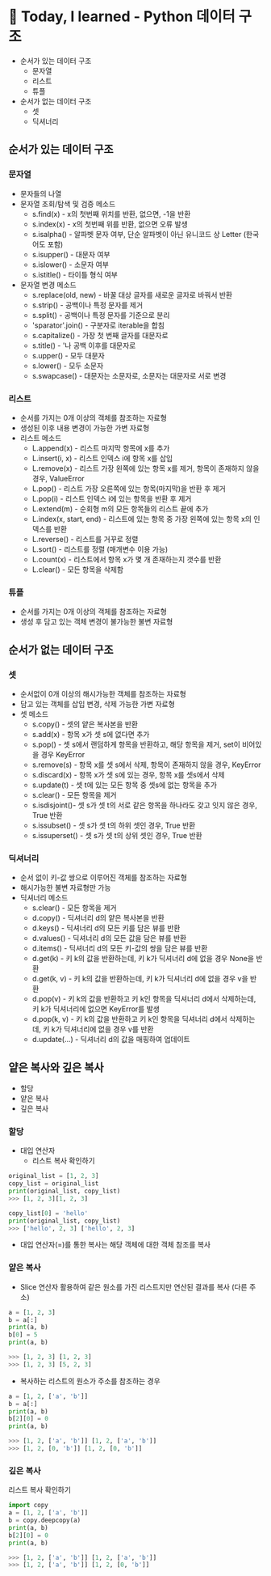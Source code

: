 # 🌱 Today, I learned - Python 데이터 구조

- 순서가 있는 데이터 구조
  - 문자열
  - 리스트
  - 튜플
- 순서가 없는 데이터 구조
  - 셋
  - 딕셔너리

## 순서가 있는 데이터 구조

### 문자열

- 문자들의 나열
- 문자열 조회/탐색 및 검증 메소드
  - s.find(x) - x의 첫번째 위치를 반환, 없으면, -1을 반환
  - s.index(x) - x의 첫번째 위를 반환, 없으면 오류 발생
  - s.isalpha() - 알파벳 문자 여부, 단순 알파벳이 아닌 유니코드 상 Letter (한국어도 포함)
  - s.isupper() - 대문자 여부
  - s.islower() - 소문자 여부
  - s.istitle() - 타이틀 형식 여부
- 문자열 변경 메소드
  - s.replace(old, new) - 바꿀 대상 글자를 새로운 글자로 바꿔서 반환
  - s.strip() - 공백이나 특정 문자를 제거
  - s.split() - 공백이나 특정 문자를 기준으로 분리
  - 'sparator'.join() - 구분자로 iterable을 합침
  - s.capitalize() - 가장 첫 번째 글자를 대문자로
  - s.title() - '나 공백 이후를 대문자로
  - s.upper() - 모두 대문자
  - s.lower() - 모두 소문자
  - s.swapcase() - 대문자는 소문자로, 소문자는 대문자로 서로 변경

### 리스트

- 순서를 가지는 0개 이상의 객체를 참조하는 자료형
- 생성된 이후 내용 변경이 가능한 가변 자료형
- 리스트 메소드
  - L.append(x) - 리스트 마지막 항목에 x를 추가
  - L.insert(i, x) - 리스트 인덱스 i에 항목 x를 삽입
  - L.remove(x) - 리스트 가장 왼쪽에 있는 항목 x를 제거, 항목이 존재하지 않을 경우, ValueError
  - L.pop() - 리스트 가장 오른쪽에 있는 항목(마지막)을 반환 후 제거
  - L.pop(i) - 리스트 인덱스 i에 있는 항목을 반환 후 제거
  - L.extend(m) - 순회형 m의 모든 항목들의 리스트 끝에 추가
  - L.index(x, start, end) - 리스트에 있는 항목 중 가장 왼쪽에 있는 항목 x의 인덱스를 반환
  - L.reverse() - 리스트를 거꾸로 정렬
  - L.sort() - 리스트를 정렬 (매개변수 이용 가능)
  - L.count(x) - 리스트에서 항목 x가 몇 개 존재하는지 갯수를 반환
  - L.clear() - 모든 항목을 삭제함

### 튜플

- 순서를 가지는 0개 이상의 객체를 참조하는 자료형
- 생성 후 담고 있는 객체 변경이 불가능한 불변 자료형

## 순서가 없는 데이터 구조

### 셋

- 순서없이 0개 이상의 해시가능한 객체를 참조하는 자료형
- 담고 있는 객체를 삽입 변경, 삭제 가능한 가변 자료형
- 셋 메소드
  - s.copy() - 셋의 얕은 복사본을 반환
  - s.add(x) - 항목 x가 셋 s에 없다면 추가
  - s.pop() - 셋 s에서 랜덤하게 항목을 반환하고, 해당 항목을 제거, set이 비어있을 경우 KeyError
  - s.remove(s) - 항목 x를 셋 s에서 삭제, 항목이 존재하지 않을 경우, KeyError
  - s.discard(x) - 항목 x가 셋 s에 있는 경우, 항목 x를 셋s에서 삭제
  - s.update(t) - 셋 t에 있는 모든 항목 중 셋s에 없는 항목을 추가
  - s.clear() - 모든 항목을 제거
  - s.isdisjoint()- 셋 s가 셋 t의 서로 같은 항목을 하나라도 갖고 잇지 않은 경우, True 반환
  - s.issubset() - 셋 s가 셋 t의 하위 셋인 경우, True 반환
  - s.issuperset() - 셋 s가 셋 t의 상위 셋인 경우, True 반환

### 딕셔너리

- 순서 없이 키-값 쌍으로 이루어진 객체를 참조하는 자료형
- 해시가능한 불변 자료형만 가능
- 딕셔너리 메소드
  - s.clear() - 모든 항목을 제거
  - d.copy() - 딕셔너리 d의 얕은 복사본을 반환
  - d.keys() - 딕셔너리 d의 모든 키를 담은 뷰를 반환
  - d.values() - 딕셔너리 d의 모든 값을 담은 뷰를 반환
  - d.items() - 딕셔너리 d의 모든 키-값의 쌍을 담은 뷰를 반환
  - d.get(k) - 키 k의 값을 반환하는데, 키 k가 딕셔너리 d에 없을 경우 None을 반환
  - d.get(k, v) - 키 k의 값을 반환하는데, 키 k가 딕셔너리 d에 없을 경우 v을 반환
  - d.pop(v) - 키 k의 값을 반환하고 키 k인 항목을 딕셔너리 d에서 삭제하는데, 키 k가 딕셔너리에 없으면 KeyError를 발생
  - d.pop(k, v) - 키 k의 값을 반환하고 키 k인 항목을 딕셔너리 d에서 삭제하는데, 키 k가 딕셔너리에 없을 경우 v를 반환
  - d.update(...) - 딕셔너리 d의 값을 매핑하여 업데이트 

## 얕은 복사와 깊은 복사

- 할당
- 얕은 복사
- 깊은 복사

### 할당

- 대입 연산자
  - 리스트 복사 확인하기

```python
original_list = [1, 2, 3]
copy_list = original_list
print(original_list, copy_list)
>>> [1, 2, 3][1, 2, 3]
```

```python
copy_list[0] = 'hello'
print(original_list, copy_list)
>>> ['hello', 2, 3] ['hello', 2, 3]
```

- 대입 연산자(=)를 통한 복사는 해당 객체에 대한 객체 참조를 복사

### 얕은 복사

- Slice 연산자 활용하여 같은 원소를 가진 리스트지만 연산된 결과를 복사 (다른 주소)

```python
a = [1, 2, 3]
b = a[:]
print(a, b)
b[0] = 5
print(a, b)

>>> [1, 2, 3] [1, 2, 3]
>>> [1, 2, 3] [5, 2, 3]
```

- 복사하는 리스트의 원소가 주소를 참조하는 경우

```python
a = [1, 2, ['a', 'b']]
b = a[:]
print(a, b)
b[2][0] = 0
print(a, b)

>>> [1, 2, ['a', 'b']] [1, 2, ['a', 'b']]
>>> [1, 2, [0, 'b']] [1, 2, [0, 'b']]
```

### 깊은 복사

리스트 복사 확인하기

```python
import copy
a = [1, 2, ['a', 'b']]
b = copy.deepcopy(a)
print(a, b)
b[2][0] = 0
print(a, b)

>>> [1, 2, ['a', 'b']] [1, 2, ['a', 'b']]
>>> [1, 2, ['a', 'b']] [1, 2, [0, 'b']]
```

